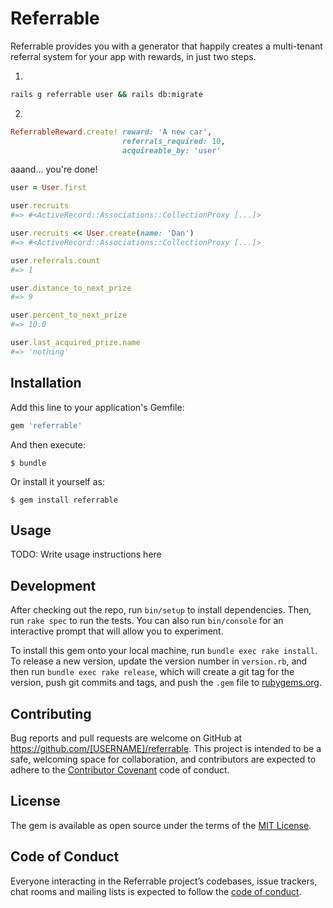 # Referrable

Referrable provides you with a generator that happily creates a multi-tenant referral
system for your app with rewards, in just two steps.

1.
```bash
rails g referrable user && rails db:migrate
```

2.
```ruby
ReferrableReward.create! reward: 'A new car',
                         referrals_required: 10,
                         acquireable_by: 'user'
```

aaand... you're done!

```ruby
user = User.first

user.recruits
#=> #<ActiveRecord::Associations::CollectionProxy [...]>

user.recruits << User.create(name: 'Dan')
#=> #<ActiveRecord::Associations::CollectionProxy [...]>

user.referrals.count
#=> 1

user.distance_to_next_prize
#=> 9

user.percent_to_next_prize
#=> 10.0

user.last_acquired_prize.name
#=> 'nothing'
```

## Installation

Add this line to your application's Gemfile:

```ruby
gem 'referrable'
```

And then execute:

    $ bundle

Or install it yourself as:

    $ gem install referrable

## Usage

TODO: Write usage instructions here

## Development

After checking out the repo, run `bin/setup` to install dependencies. Then, run `rake spec` to run the tests. You can also run `bin/console` for an interactive prompt that will allow you to experiment.

To install this gem onto your local machine, run `bundle exec rake install`. To release a new version, update the version number in `version.rb`, and then run `bundle exec rake release`, which will create a git tag for the version, push git commits and tags, and push the `.gem` file to [rubygems.org](https://rubygems.org).

## Contributing

Bug reports and pull requests are welcome on GitHub at https://github.com/[USERNAME]/referrable. This project is intended to be a safe, welcoming space for collaboration, and contributors are expected to adhere to the [Contributor Covenant](http://contributor-covenant.org) code of conduct.

## License

The gem is available as open source under the terms of the [MIT License](http://opensource.org/licenses/MIT).

## Code of Conduct

Everyone interacting in the Referrable project’s codebases, issue trackers, chat rooms and mailing lists is expected to follow the [code of conduct](https://github.com/[USERNAME]/referrable/blob/master/CODE_OF_CONDUCT.md).
